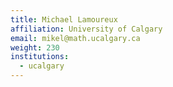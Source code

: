 ```yaml
---
title: Michael Lamoureux
affiliation: University of Calgary
email: mikel@math.ucalgary.ca
weight: 230
institutions:
  - ucalgary
---
```


